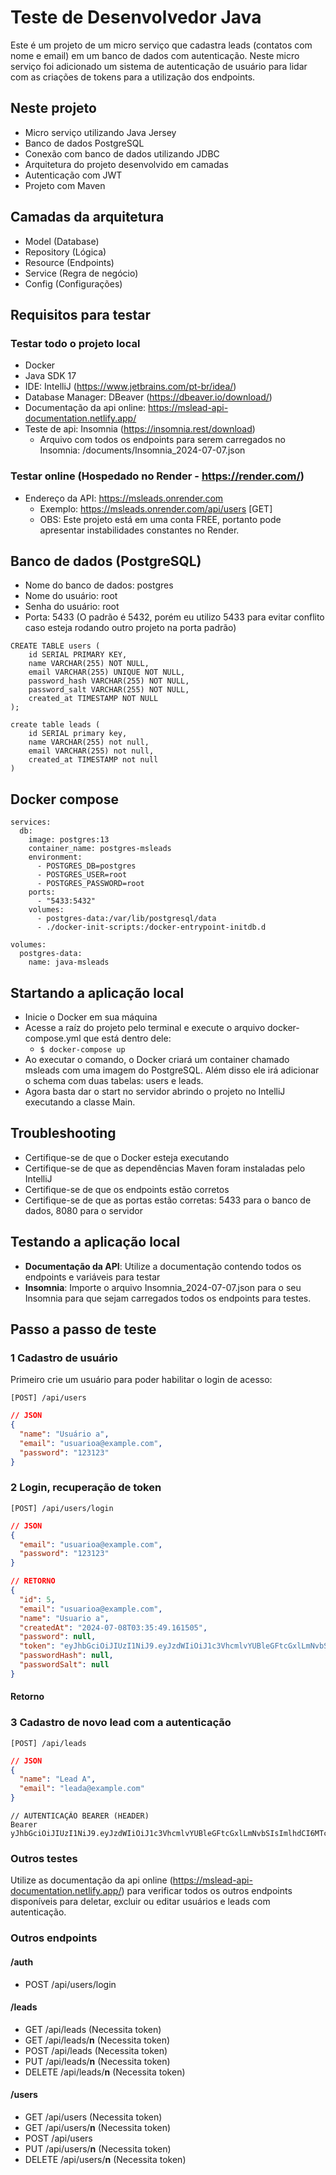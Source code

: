 # Teste de Desenvolvedor Java
Este é um projeto de um micro serviço que cadastra leads (contatos com nome e email) em um banco de dados com autenticação. Neste micro serviço foi adicionado um sistema de autenticação de usuário para lidar com as criações de tokens para a utilização dos endpoints.

## Neste projeto
- Micro serviço utilizando Java Jersey
- Banco de dados PostgreSQL
- Conexão com banco de dados utilizando JDBC
- Arquitetura do projeto desenvolvido em camadas
- Autenticação com JWT
- Projeto com Maven

## Camadas da arquitetura
- Model (Database)
- Repository (Lógica)
- Resource (Endpoints)
- Service (Regra de negócio)
- Config (Configurações)

## Requisitos para testar
### Testar todo o projeto local
- Docker
- Java SDK 17
- IDE: IntelliJ (https://www.jetbrains.com/pt-br/idea/)
- Database Manager: DBeaver (https://dbeaver.io/download/)
- Documentação da api online: https://mslead-api-documentation.netlify.app/
- Teste de api: Insomnia (https://insomnia.rest/download)
  - Arquivo com todos os endpoints para serem carregados no Insomnia: /documents/Insomnia_2024-07-07.json
### Testar online (Hospedado no Render - https://render.com/)
- Endereço da API: https://msleads.onrender.com
  - Exemplo: https://msleads.onrender.com/api/users [GET]
  - OBS: Este projeto está em uma conta FREE, portanto pode apresentar instabilidades constantes no Render.


## Banco de dados (PostgreSQL)
- Nome do banco de dados: postgres
- Nome do usuário: root
- Senha do usuário: root
- Porta: 5433 (O padrão é 5432, porém eu utilizo 5433 para evitar conflito caso esteja rodando outro projeto na porta padrão)
```
CREATE TABLE users (
    id SERIAL PRIMARY KEY,
    name VARCHAR(255) NOT NULL,
    email VARCHAR(255) UNIQUE NOT NULL,
    password_hash VARCHAR(255) NOT NULL,
    password_salt VARCHAR(255) NOT NULL,
    created_at TIMESTAMP NOT NULL
);

create table leads (
	id SERIAL primary key,
	name VARCHAR(255) not null,
	email VARCHAR(255) not null,
	created_at TIMESTAMP not null
)
```
## Docker compose
```version: '3'
services:
  db:
    image: postgres:13
    container_name: postgres-msleads
    environment:
      - POSTGRES_DB=postgres
      - POSTGRES_USER=root
      - POSTGRES_PASSWORD=root
    ports:
      - "5433:5432"
    volumes:
      - postgres-data:/var/lib/postgresql/data
      - ./docker-init-scripts:/docker-entrypoint-initdb.d

volumes:
  postgres-data:
    name: java-msleads
```
## Startando a aplicação local
- Inicie o Docker em sua máquina
- Acesse a raíz do projeto pelo terminal e execute o arquivo docker-compose.yml que está dentro dele:
  - `$ docker-compose up`
- Ao executar o comando, o Docker criará um container chamado msleads com uma imagem do PostgreSQL. Além disso ele irá adicionar o schema com duas tabelas: users e leads.
- Agora basta dar o start no servidor abrindo o projeto no IntelliJ executando a classe Main.

## Troubleshooting
- Certifique-se de que o Docker esteja executando
- Certifique-se de que as dependências Maven foram instaladas pelo IntelliJ
- Certifique-se de que os endpoints estão corretos
- Certifique-se de que as portas estão corretas: 5433 para o banco de dados, 8080 para o servidor

## Testando a aplicação local
- **Documentação da API**: Utilize a documentação contendo todos os endpoints e variáveis para testar
- **Insomnia**: Importe o arquivo Insomnia_2024-07-07.json para o seu Insomnia para que sejam carregados todos os endpoints para testes.

## Passo a passo de teste
### 1 Cadastro de usuário
Primeiro crie um usuário para poder habilitar o login de acesso:

`[POST] /api/users`
````JSON
// JSON
{
  "name": "Usuário a",
  "email": "usuarioa@example.com",
  "password": "123123"	
}
````
### 2 Login, recuperação de token
`[POST] /api/users/login`
````JSON
// JSON
{
  "email": "usuarioa@example.com",
  "password": "123123"
}
````
````JSON
// RETORNO
{
  "id": 5,
  "email": "usuarioa@example.com",
  "name": "Usuario a",
  "createdAt": "2024-07-08T03:35:49.161505",
  "password": null,
  "token": "eyJhbGciOiJIUzI1NiJ9.eyJzdWIiOiJ1c3VhcmlvYUBleGFtcGxlLmNvbSIsImlhdCI6MTcyMDQwOTc1NywiZXhwIjoxNzIwNDEzMzU3fQ.113Ov4pxtHBswAquQ7nIoi_fXVkqzDZFpdLVv11ycGE",
  "passwordHash": null,
  "passwordSalt": null
}
````
#### Retorno

### 3 Cadastro de novo lead com a autenticação
`[POST] /api/leads`
````JSON
// JSON
{
  "name": "Lead A",
  "email": "leada@example.com"
}
````
````TEXT
// AUTENTICAÇÃO BEARER (HEADER)
Bearer yJhbGciOiJIUzI1NiJ9.eyJzdWIiOiJ1c3VhcmlvYUBleGFtcGxlLmNvbSIsImlhdCI6MTcyMDQwOTc1NywiZXhwIjoxNzIwNDEzMzU3fQ.113Ov4pxtHBswAquQ7nIoi_fXVkqzDZFpdLVv11ycGE
````

### Outros testes
Utilize as documentação da api online (https://mslead-api-documentation.netlify.app/) para verificar todos os outros endpoints disponíveis para deletar, excluir ou editar usuários e leads com autenticação.

### Outros endpoints
#### /auth
- POST /api/users/login

#### /leads
- GET /api/leads (Necessita token)
- GET /api/leads/**n** (Necessita token)
- POST /api/leads (Necessita token)
- PUT /api/leads/**n** (Necessita token)
- DELETE /api/leads/**n** (Necessita token)

#### /users
- GET /api/users (Necessita token)
- GET /api/users/**n** (Necessita token)
- POST /api/users
- PUT /api/users/**n** (Necessita token)
- DELETE /api/users/**n** (Necessita token)